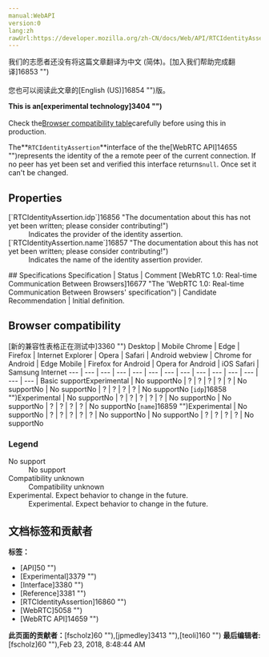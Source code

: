 ```yaml
---
manual:WebAPI
version:0
lang:zh
rawUrl:https://developer.mozilla.org/zh-CN/docs/Web/API/RTCIdentityAssertion
---
```




<bdi>我们的志愿者还没有将这篇文章翻译为<bdi>中文 (简体)</bdi>。[加入我们帮助完成翻译]16853 "")<br></br>您也可以阅读此文章的[English (US)]16854 "")版。</bdi>






**This is an[experimental technology]3404 "")**<br></br>Check the[Browser compatibility table](%3043#Browser_compatibility "")carefully before using this in production.




The**`RTCIdentityAssertion`**interface of the the[WebRTC API]14655 "")represents the identity of the a remote peer of the current connection. If no peer has yet been set and verified this interface returns`null`. Once set it can&#39;t be changed.


## Properties<a name="Properties"></a>
<dl><dt>[`RTCIdentityAssertion.idp`]16856 "The documentation about this has not yet been written; please consider contributing!")</dt><dd>Indicates the provider of the identity assertion.</dd><dt>[`RTCIdentityAssertion.name`]16857 "The documentation about this has not yet been written; please consider contributing!")</dt><dd>Indicates the name of the identity assertion provider.</dd></dl>
## Specifications<a name="Specifications"></a>
Specification | Status | Comment 
[WebRTC 1.0: Real-time Communication Between Browsers]16677 "The 'WebRTC 1.0: Real-time Communication Between Browsers' specification") | Candidate Recommendation | Initial definition. 


## Browser compatibility<a name="Browser_compatibility"></a>
[新的兼容性表格正在测试中<i></i>]3360 "")
<abbr>Desktop<i></i></abbr> | <abbr>Mobile<i></i></abbr> 
<abbr>Chrome<i></i></abbr> | <abbr>Edge<i></i></abbr> | <abbr>Firefox<i></i></abbr> | <abbr>Internet Explorer<i></i></abbr> | <abbr>Opera<i></i></abbr> | <abbr>Safari<i></i></abbr> | <abbr>Android webview<i></i></abbr> | <abbr>Chrome for Android<i></i></abbr> | <abbr>Edge Mobile<i></i></abbr> | <abbr>Firefox for Android<i></i></abbr> | <abbr>Opera for Android<i></i></abbr> | <abbr>iOS Safari<i></i></abbr> | <abbr>Samsung Internet<i></i></abbr> 
 ---  |  ---  |  ---  |  ---  |  ---  |  ---  |  ---  |  ---  |  ---  |  ---  |  ---  |  ---  |  ---  |  ---  | 
Basic support<abbr>Experimental<i></i></abbr> | <abbr>No support</abbr>No | <abbr>?</abbr> | <abbr>?</abbr> | <abbr>?</abbr> | <abbr>?</abbr> | <abbr>?</abbr> | <abbr>No support</abbr>No | <abbr>No support</abbr>No | <abbr>?</abbr> | <abbr>?</abbr> | <abbr>?</abbr> | <abbr>?</abbr> | <abbr>No support</abbr>No 
[`idp`]16858 "")<abbr>Experimental<i></i></abbr> | <abbr>No support</abbr>No | <abbr>?</abbr> | <abbr>?</abbr> | <abbr>?</abbr> | <abbr>?</abbr> | <abbr>?</abbr> | <abbr>No support</abbr>No | <abbr>No support</abbr>No | <abbr>?</abbr> | <abbr>?</abbr> | <abbr>?</abbr> | <abbr>?</abbr> | <abbr>No support</abbr>No 
[`name`]16859 "")<abbr>Experimental<i></i></abbr> | <abbr>No support</abbr>No | <abbr>?</abbr> | <abbr>?</abbr> | <abbr>?</abbr> | <abbr>?</abbr> | <abbr>?</abbr> | <abbr>No support</abbr>No | <abbr>No support</abbr>No | <abbr>?</abbr> | <abbr>?</abbr> | <abbr>?</abbr> | <abbr>?</abbr> | <abbr>No support</abbr>No 


### Legend<a name="Legend"></a>
<dl><dt><abbr>No support</abbr></dt><dd>No support</dd><dt><abbr>Compatibility unknown</abbr></dt><dd>Compatibility unknown</dd><dt><abbr>Experimental. Expect behavior to change in the future.<i></i></abbr></dt><dd>Experimental. Expect behavior to change in the future.</dd></dl>




## 文档标签和贡献者
**标签：**
* [API]50 "")
* [Experimental]3379 "")
* [Interface]3380 "")
* [Reference]3381 "")
* [RTCIdentityAssertion]16860 "")
* [WebRTC]5058 "")
* [WebRTC API]14659 "")

**此页面的贡献者：**[fscholz]60 ""),[jpmedley]3413 ""),[teoli]160 "")
**最后编辑者:**[fscholz]60 ""),<time>Feb 23, 2018, 8:48:44 AM</time>



